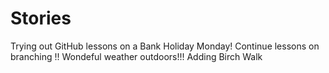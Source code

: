 # Stories
Trying out GitHub lessons on a Bank Holiday Monday!
Continue lessons on branching !!
Wondeful weather outdoors!!!
Adding Birch Walk

